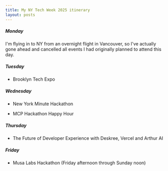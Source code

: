 ```yaml
---
title: My NY Tech Week 2025 itinerary
layout: posts
---
```

##### Monday

I'm flying in to NY from an overnight flight in Vancouver, so I've actually gone ahead and cancelled all events I had originally planned to attend this day. 

##### Tuesday 

- Brooklyn Tech Expo 

##### Wednesday 

- New York Minute Hackathon 

- MCP Hackathon Happy Hour

##### Thursday 

- The Future of Developer Experience with Deskree, Vercel and Arthur AI

##### Friday 

- Musa Labs Hackathon (Friday afternoon through Sunday noon)

